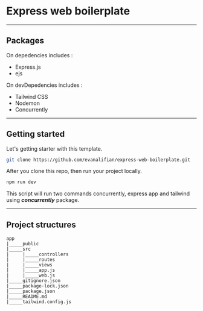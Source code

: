 # Express web boilerplate

---

## Packages

On depedencies includes :

- Express.js
- ejs

On devDepedencies includes :
- Tailwind CSS
- Nodemon
- Concurrently


---


## Getting started

Let's getting starter with this template.

```bash
git clone https://github.com/evanalifian/express-web-boilerplate.git
```

After you clone this repo, then run your project locally.

```bash
npm run dev
```

This script will run two commands concurrently, express app and tailwind using ***concurrently*** package.


---


## Project structures

```
app
|_____public
|_____src
|     |_____controllers
|     |_____routes
|     |_____views
|     |_____app.js
|     |_____web.js
|_____gitignore.json
|_____package-lock.json
|_____package.json
|_____README.md
|_____tailwind.config.js
```